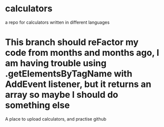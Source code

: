 # calculators
a repo for calculators written in different languages

This branch should reFactor my code from months and months ago, 
I am having trouble using .getElementsByTagName with AddEvent listener,
but it returns an array so maybe I should do something else
=======
A place to upload calculators, and practise github

